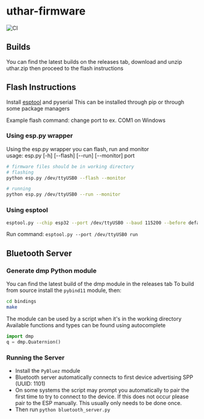 # uthar-firmware

![CI](https://github.com/UT-ECE-Wearable-HAR/uthar-firmware/workflows/CI/badge.svg)

## Builds

You can find the latest builds on the releases tab,
download and unzip uthar.zip then proceed to the flash instructions

## Flash Instructions

Install [esptool](https://github.com/espressif/esptool) and pyserial
This can be installed through pip or through some package managers

Example flash command: change port to ex. COM1 on Windows

### Using esp.py wrapper

Using the esp.py wrapper you can flash, run and monitor \
usage: esp.py [-h] [--flash] [--run] [--monitor] port

```bash
# firmware files should be in working directory
# flashing
python esp.py /dev/ttyUSB0 --flash --monitor

# running
python esp.py /dev/ttyUSB0 --run --monitor
```

### Using esptool

```bash
esptool.py --chip esp32 --port /dev/ttyUSB0 --baud 115200 --before default_reset --after hard_reset write_flash -z --flash_mode dio --flash_freq 40m --flash_size detect 0x1000 bootloader.bin 0x10000 uthar.bin 0x8000 partitions_singleapp.bin
```

Run command: `esptool.py --port /dev/ttyUSB0 run`

## Bluetooth Server

### Generate dmp Python module

You can find the latest build of the dmp module in the releases tab
To build from source install the `pybind11` module, then:

```bash
cd bindings
make
```

The module can be used by a script when it's in the working directory  
Available functions and types can be found using autocomplete
```python
import dmp
q = dmp.Quaternion()
```

### Running the Server

- Install the `PyBluez` module
- Bluetooth server automatically connects to first device advertising SPP (UUID: 1101)
- On some systems the script may prompt you automatically to pair the first time to try to connect to the device.
If this does not occur please pair to the ESP manually. This usually only needs to be done once.
- Then run `python bluetooth_server.py`
